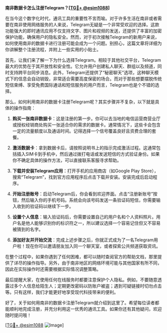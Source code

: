 **南非数据卡怎么注册Telegram？[[TG💪+ @esim1088](https://t.me/s/esim1088)]**

在当今这个数字化时代，通讯工具的重要性不言而喻。对于许多生活在南非或者需要在南非使用网络服务的人来说，Telegram无疑是一个非常受欢迎的选择。这款功能强大的即时通讯应用不仅支持文字、图片和视频的发送，还提供了丰富的加密保护功能，确保用户的隐私安全。然而，对于初次接触Telegram的新用户来说，如何使用南非的数据卡进行注册可能会成为一个问题。别担心，这篇文章将详细为你讲解整个注册流程，并附上一些实用的小贴士。

首先，让我们来了解一下为什么选择Telegram。相较于其他社交平台，Telegram最大的优势在于其开放性和安全性。它允许用户创建私人聊天、群组以及频道，同时支持跨平台同步消息。此外，Telegram还提供了“秘密聊天”选项，这种聊天模式下的信息会自动销毁，非常适合需要高度保密的场合。而对于那些想要摆脱传统短信束缚、享受免费国际通话和短信服务的用户而言，Telegram也是个不错的选择。

那么，如何利用南非的数据卡注册Telegram呢？其实步骤并不复杂，以下就是具体的操作指南：

1. **购买一张南非数据卡**：这是注册的第一步。你可以去当地的电信运营商营业厅或授权经销商处购买一张适合你的需求的数据卡。通常情况下，这些卡会包含一定的流量额度以及通话时间。记得选择一个信号覆盖良好且资费合理的套餐。

2. **激活数据卡**：拿到数据卡后，请按照说明书上的指示完成激活过程。这通常包括插入SIM卡到手机中，然后通过拨打电话或发送短信的方式验证身份。如果你不确定具体的操作方法，可以直接联系客服寻求帮助。

3. **下载并安装Telegram应用**：打开手机的应用商店（如Google Play Store），搜索“Telegram”，找到官方应用程序后点击下载并安装。安装完成后启动程序。

4. **开始注册账号**：启动Telegram后，你会看到欢迎界面。点击“注册新账号”按钮，然后输入你的手机号码。系统会向该号码发送一条验证码短信，你需要输入收到的验证码以继续下一步。

5. **设置个人信息**：输入验证码后，你需要设置自己的用户名和个人资料照片。用户名是他人能够识别你的标识符之一，所以建议选择一个容易记住但又不容易被猜到的名字。

6. **添加好友并开始交流**：完成上述步骤之后，你就正式成为了一名Telegram用户啦！现在你可以邀请朋友加入同一个聊天室，或者探索公共频道获取资讯。

在整个过程中，如果你遇到了任何困难，都可以随时查阅官方的帮助文档，那里提供了详尽的操作指导。另外，由于南非地区的网络环境可能与其他国家有所不同，因此在实际操作时还需要根据实际情况调整策略。

最后提醒大家，在使用任何在线服务时都要注意保护个人隐私。例如，不要随意透露过多个人信息给陌生人；定期更改密码以防账户被盗；遇到可疑链接时切勿点击等。只有这样，我们才能更好地享受现代科技带来的便利。

好了，关于如何用南非的数据卡注册Telegram就介绍到这里了。希望每位读者都能顺利地完成注册，并充分利用这一优秀的通讯工具。如果你还有其他疑问，欢迎随时提问哦！

[[TG💪+ @esim1088](https://t.me/s/esim1088) ![Image](https://i.postimg.cc/4NQfJmqS/Snipaste-2025-05-13-00-14-12.png)]